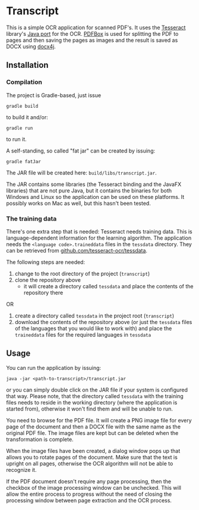 # Transcript

This is a simple OCR application for scanned PDF's. It uses the
[Tesseract](https://github.com/tesseract-ocr/tesseract) library's [Java
port](https://github.com/bytedeco/javacpp-presets/tree/master/tesseract) for
the OCR. [PDFBox](https://pdfbox.apache.org/) is used for splitting the PDF to
pages and then saving the pages as images and the result is saved as DOCX using
[docx4j](https://www.docx4java.org/trac/docx4j).

## Installation

### Compilation

The project is Gradle-based, just issue

```
gradle build
```

to build it and/or:

```
gradle run
```

to run it.

A self-standing, so called "fat jar" can be created by issuing:

```
gradle fatJar
```

The JAR file will be created here: `build/libs/transcript.jar`.

The JAR contains some libraries (the Tesseract binding and the JavaFX
libraries) that are not pure Java, but it contains the binaries for both
Windows and Linux so the application can be used on these platforms. It
possibly works on Mac as well, but this hasn't been tested.

### The training data

There's one extra step that is needed: Tesseract needs training data. This is
language-dependent information for the learning algorithm. The application needs
the `<language code>.traineddata` files in the `tessdata` directory. They can be
retrieved from
[github.com/tesseract-ocr/tessdata](https://github.com/tesseract-ocr/tessdata).

The following steps are needed:

1.	change to the root directory of the project (`transcript`)
2.	clone the repository above
	-	it will create a directory called `tessdata` and place the contents
		of the repository there

OR

1.	create a directory called `tessdata` in the project root (`transcript`)
2.	download the contents of the repository above (or just the `tessdata` files
	of the languages that you would like to work with) and place the `traineddata`
	files for the required languages in `tessdata`

## Usage

You can run the application by issuing:

```
java -jar <path-to-transcript>/transcript.jar
```

or you can simply double click on the JAR file if your system is configured that
way. Please note, that the directory called `tessdata` with the training files
needs to reside in the working directory (where the application is started from),
otherwise it won't find them and will be unable to run.

You need to browse for the PDF file. It will create a PNG image file for every
page of the document and then a DOCX file with the same name as the original PDF
file. The image files are kept but can be deleted when the transformation is
complete.

When the image files have been created, a dialog window pops up that allows you
to rotate pages of the document. Make sure that the text is upright on all
pages, otherwise the OCR algorithm will not be able to recognize it.

If the PDF document doesn't require any page processing, then the checkbox of
the image processing window can be unchecked. This will allow the entire
process to progress without the need of closing the processing window between
page extraction and the OCR process.
